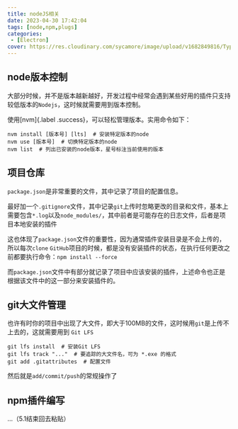 ```yaml
---
title: nodeJS相关
date: 2023-04-30 17:42:04
tags: [node,npm,plugs]
categories: 
 - [Electron]
cover: https://res.cloudinary.com/sycamore/image/upload/v1682849816/Typera/2023/04/d39197fd00b4e17f12ac1a852c12fd7e.png
---
```


## node版本控制

大部分时候，并不是版本越新越好，开发过程中经常会遇到某些好用的插件只支持较低版本的`Nodejs`，这时候就需要用到版本控制。

使用[nvm]{.label .success}，可以轻松管理版本。实用命令如下：

```shell
nvm install [版本号] [lts]  # 安装特定版本的node
nvm use [版本号]  # 切换特定版本的node
nvm list  # 列出已安装的node版本，星号标注当前使用的版本
```

## 项目仓库

`package.json`是非常重要的文件，其中记录了项目的配置信息。

最好加一个`.gitignore`文件，其中记录`git`上传时忽略更改的目录和文件，基本上需要包含`*.log`以及`node_modules/`，其中前者是可能存在的日志文件，后者是项目本地安装的插件

这也体现了`package.json`文件的重要性，因为通常插件安装目录是不会上传的，所以每次`clone` `GitHub`项目的时候，都是没有安装插件的状态，在执行任何更改之前都要执行命令：`npm install --force`

而`package.json`文件中有部分就记录了项目中应该安装的插件，上述命令也正是根据该文件中的这一部分来安装插件的。

## git大文件管理

也许有时你的项目中出现了大文件，即大于100MB的文件，这时候用`git`是上传不上去的，这就需要用到 `Git LFS`

```shell
git lfs install  # 安装Git LFS
git lfs track "..."  # 要追踪的大文件名，可为 *.exe 的格式
git add .gitattributes  # 配置文件
```

然后就是`add/commit/push`的常规操作了

## npm插件编写

...（5.1结束回去粘贴）
